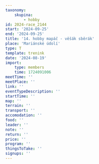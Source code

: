 ```yaml
---
taxonomy:
    skupina:
        - hobby
id: 2024-race_2144
start: '2024-09-25'
end: '2024-09-25'
title: '14. hobby mapáč - věšák sběrák'
place: 'Mariánské údolí'
type: T
template: trenink
date: '2024-08-19'
import:
    type: members
    time: 1724091006
meetTime: ''
meetPlace: ''
link: ''
eventTypeDescription: ''
startTime: ''
map: ''
terrain: ''
transport: ''
accomodation: ''
food: ''
leader: ''
note: ''
return: ''
price: ''
program: ''
thingsToTake: ''
signups: ''
---
```


